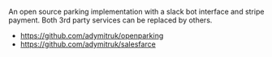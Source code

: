 

An open source parking implementation with a slack bot interface and stripe payment. Both 3rd party services can be replaced by others.

- https://github.com/adymitruk/openparking
- https://github.com/adymitruk/salesfarce
